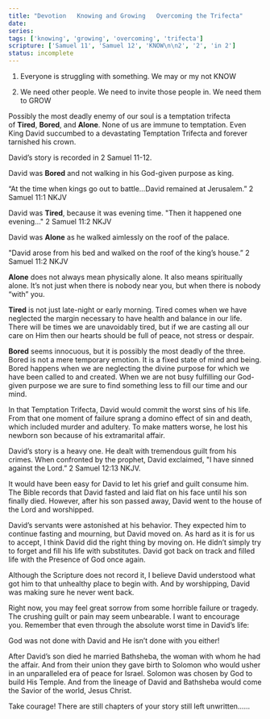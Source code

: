 ```yaml
---
title: "Devotion   Knowing and Growing   Overcoming the Trifecta"
date: 
series: 
tags: ['knowing', 'growing', 'overcoming', 'trifecta']
scripture: ['Samuel 11', 'Samuel 12', 'KNOW\n\n2', '2', 'in 2']
status: incomplete
---
```


1. Everyone is struggling with something. We may or my not KNOW

2. We need other people. We need to invite those people in. We need them to GROW

Possibly the most deadly enemy of our soul is a temptation trifecta of **Tired**, **Bored**, and **Alone**. None of us are immune to temptation. Even King David succumbed to a devastating Temptation Trifecta and forever tarnished his crown.

David’s story is recorded in 2 Samuel 11-12.

David was **Bored** and not walking in his God-given purpose as king.

“At the time when kings go out to battle...David remained at Jerusalem.” 2 Samuel 11:1 NKJV

David was **Tired**, because it was evening time.
"Then it happened one evening…" 2 Samuel 11:2 NKJV

David was **Alone** as he walked aimlessly on the roof of the palace.

"David arose from his bed and walked on the roof of the king’s house.” 2 Samuel 11:2 NKJV

**Alone** does not always mean physically alone. It also means spiritually alone. It’s not just when there is nobody near you, but when there is nobody “with” you.

**Tired** is not just late-night or early morning. Tired comes when we have neglected the margin necessary to have health and balance in our life. There will be times we are unavoidably tired, but if we are casting all our care on Him then our hearts should be full of peace, not stress or despair.

**Bored** seems innocuous, but it is possibly the most deadly of the three. Bored is not a mere temporary emotion. It is a fixed state of mind and being. Bored happens when we are neglecting the divine purpose for which we have been called to and created. When we are not busy fulfilling our God-given purpose we are sure to find something less to fill our time and our mind.

In that Temptation Trifecta, David would commit the worst sins of his life. From that one moment of failure sprang a domino effect of sin and death, which included murder and adultery. To make matters worse, he lost his newborn son because of his extramarital affair.

David’s story is a heavy one. He dealt with tremendous guilt from his crimes. When confronted by the prophet, David exclaimed, "I have sinned against the Lord.” 2 Samuel 12:13 NKJV.

It would have been easy for David to let his grief and guilt consume him. The Bible records that David fasted and laid flat on his face until his son finally died. However, after his son passed away, David went to the house of the Lord and worshipped.

David’s servants were astonished at his behavior. They expected him to continue fasting and mourning, but David moved on. As hard as it is for us to accept, I think David did the right thing by moving on. He didn’t simply try to forget and fill his life with substitutes. David got back on track and filled life with the Presence of God once again.

Although the Scripture does not record it, I believe David understood what got him to that unhealthy place to begin with. And by worshipping, David was making sure he never went back.

Right now, you may feel great sorrow from some horrible failure or tragedy. The crushing guilt or pain may seem unbearable. I want to encourage you. Remember that even through the absolute worst time in David’s life:

God was not done with David and He isn’t done with you either!

After David’s son died he married Bathsheba, the woman with whom he had the affair. And from their union they gave birth to Solomon who would usher in an unparalleled era of peace for Israel. Solomon was chosen by God to build His Temple. And from the lineage of David and Bathsheba would come the Savior of the world, Jesus Christ.

Take courage! There are still chapters of your story still left unwritten…...